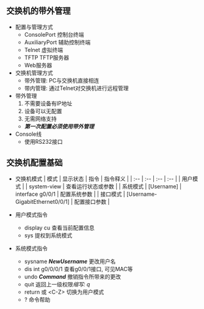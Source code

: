 ## 交换机的带外管理
- 配置与管理方式
	- ConsolePort 控制台终端
	- AuxiliaryPort 辅助控制终端
	- Telnet 虚拟终端
	- TFTP TFTP服务器
	- Web服务器
- 交换机管理方式
	- 带外管理: PC与交换机直接相连
	- 带内管理: 通过Telnet对交换机进行远程管理
- 带外管理
	1. 不需要设备有IP地址
	2. 设备可以无配置
	3. 无需网络支持
	- ***第一次配置必须使用带外管理***
- Console线
	- 使用RS232接口

## 交换机配置基础
- 交换机模式
| 模式 | 显示状态 | 指令 | 指令释义 |
| :-- | :-- | :-- | :-- |
| 用户模式 | <Username> | system-view | 查看运行状态或参数 |
| 系统模式 | [Username] | interface g0/0/1 | 配置系统参数 |
| 接口模式 | [Username-GigabitEthernet0/0/1] | 配置接口参数 |

- 用户模式指令
	- display cu 查看当前配置信息
	- sys 提权到系统模式
- 系统模式指令
	- sysname ***NewUsername*** 更改用户名
	- dis int g0/0/0/1 查看g0/0/1接口, 可见MAC等
	- undo ***Command*** 撤销指令所带来的更改
	- quit 返回上一级权限*缩写: q*
	- return 或 \<C-Z\> 切换为用户模式
	- ? 命令帮助

